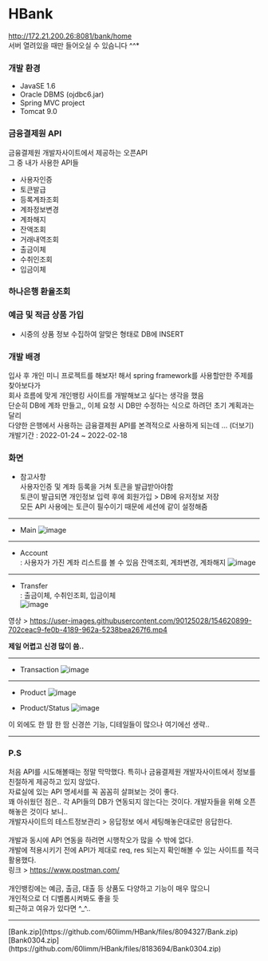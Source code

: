 # HBank <br>
http://172.21.200.26:8081/bank/home </br>
서버 열려있을 때만 들어오실 수 있슴니다 ^^*


### 개발 환경
- JavaSE 1.6
- Oracle DBMS (ojdbc6.jar)
- Spring MVC project
- Tomcat 9.0


### 금융결제원 API <br>
금융결제원 개발자사이트에서 제공하는 오픈API</br>
그 중 내가 사용한 API들 
- 사용자인증
- 토큰발급
- 등록계좌조회
- 계좌정보변경
- 계좌해지
- 잔액조회
- 거래내역조회
- 출금이체
- 수취인조회
- 입금이체


### 하나은행 환율조회 <br>


### 예금 및 적금 상품 가입 <br>
- 시중의 상품 정보 수집하여 알맞은 형태로 DB에 INSERT

### 개발 배경 <br>
입사 후 개인 미니 프로젝트를 해보자! 해서 spring framework를 사용할만한 주제를 찾아보다가 <br>
회사 흐름에 맞게 개인뱅킹 사이트를 개발해보고 싶다는 생각을 했음 <br>
단순히 DB에 계좌 만들고,, 이체 요청 시 DB만 수정하는 식으로 하려던 초기 계획과는 달리 <br>
다양한 은행에서 사용하는 금융결제원 API를 본격적으로 사용하게 되는데 ... (더보기) <br>
개발기간 : 2022-01-24 ~ 2022-02-18 <br>


### 화면

- 참고사항 <br>
사용자인증 및 계좌 등록을 거쳐 토큰을 발급받아야함 <br>
토큰이 발급되면 개인정보 입력 후에 회원가입 > DB에 유저정보 저장 <br>
모든 API 사용에는 토큰이 필수이기 때문에 세션에 같이 설정해줌

<hr>

- Main
![image](https://user-images.githubusercontent.com/90125028/154598590-aab9342d-e554-4f84-9f8e-6381c226b233.png)

<hr>

- Account <br>
: 사용자가 가진 계좌 리스트를 볼 수 있음
잔액조회, 계좌변경, 계좌해지
![image](https://user-images.githubusercontent.com/90125028/154598776-745a972c-039d-44e2-95b6-f25ed7100111.png)

<hr>

- Transfer  <br>
: 출금이체, 수취인조회, 입금이체 <br>
![image](https://user-images.githubusercontent.com/90125028/154622598-ca89134e-9287-4c37-930d-812c99f61245.png)

영상 > https://user-images.githubusercontent.com/90125028/154620899-702ceac9-fe0b-4189-962a-5238bea267f6.mp4
 
 **제일 어렵고 신경 많이 씀..**
<hr>

- Transaction
![image](https://user-images.githubusercontent.com/90125028/154621271-973b6fbb-b75d-4b18-8fdc-c5d38294d71f.png)

<hr>

- Product
![image](https://user-images.githubusercontent.com/90125028/156714208-28056713-6702-4431-9f05-c4a775309434.png)

- Product/Status
![image](https://user-images.githubusercontent.com/90125028/156714776-2887e69f-2e70-4728-aaa5-db992a6af541.png)




이 외에도 한 땀 한 땀 신경쓴 기능, 디테일들이 많으나 여기에선 생략..

<hr>

### P.S <br>
처음 API를 시도해볼때는 정말 막막했다. 특히나 금융결제원 개발자사이트에서 정보를 친절하게 제공하고 있지 않았다. <br>
자료실에 있는 API 명세서를 꼭 꼼꼼히 살펴보는 것이 좋다.<br>
꽤 아쉬웠던 점은.. 각 API들의 DB가 연동되지 않는다는 것이다. 개발자들을 위해 오픈해놓은 것이다 보니..<br>
개발자사이트의 테스트정보관리 > 응답정보 에서 세팅해놓은대로만 응답한다.<br>
<br>
개발과 동시에 API 연동을 하려면 시행착오가 많을 수 밖에 없다.<br>
개발에 적용시키기 전에 API가 제대로 req, res 되는지 확인해볼 수 있는 사이트를 적극 활용했다. <br>
링크 > https://www.postman.com/ <br>
<br>
개인뱅킹에는 예금, 출금, 대출 등 상품도 다양하고 기능이 매우 많으니 <br>
개인적으로 더 디벨롭시켜봐도 좋을 듯 <br>
퇴근하고 여유가 있다면 ^_^..

<hr>
[Bank.zip](https://github.com/60limm/HBank/files/8094327/Bank.zip)
[Bank0304.zip](https://github.com/60limm/HBank/files/8183694/Bank0304.zip)


